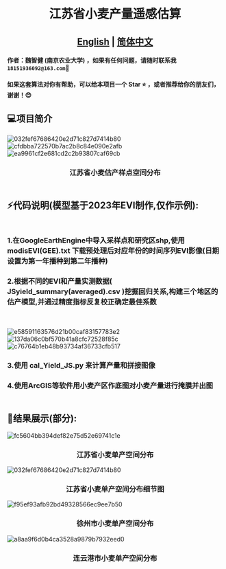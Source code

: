 # <div align="center">江苏省小麦产量遥感估算
## <div align="center"><b><a href="[README.md](README.md)">English</a> | <a href=[READMEzh.md](READMEzh.md)>简体中文</a></b></div>

#### 作者：魏智健 (南京农业大学) ，如果有任何问题，请随时联系我``18151936092@163.com``📧
**如果这套算法对你有帮助，可以给本项目一个 Star ⭐ ，或者推荐给你的朋友们，谢谢！😊**

## 💻项目简介
![032fef67686420e2d71c827d7414b80](https://github.com/user-attachments/assets/6be1c2e6-32ec-4271-a744-4dd26f62adfa)
![cfdbba722570b7ac2b8c84e090e2afb](https://github.com/user-attachments/assets/c8d7c181-58ab-422f-8afb-54f6349f7c5d)
![ea9961cf2e681cd2c2b93807caf69cb](https://github.com/user-attachments/assets/0d27415d-c994-40e8-aa76-19ed5eb2cbd1)
### <div align="center"> 江苏省小麦估产样点空间分布 <br><br>
  
## ⚡代码说明(模型基于2023年EVI制作,仅作示例):<br><br>
### 1.在GoogleEarthEngine中导入采样点和研究区shp,使用 modisEVI(GEE).txt 下载预处理后对应年份的时间序列EVI影像(日期设置为第一年播种到第二年播种)
### 2.根据不同的EVI和产量实测数据( JSyield_summary(averaged).csv )挖掘回归关系,构建三个地区的估产模型,并通过精度指标反复校正确定最佳系数
<br><br>
![e58591163576d21b00caf83157783e2](https://github.com/user-attachments/assets/1c2d3344-c684-4bec-a0da-2b98857007d8)
![137da06c0bf570b41a8cfc72528f85c](https://github.com/user-attachments/assets/1c18d9da-0b79-4980-b2d7-74bb1d67a1b5)
![c76764b1eb48b93734af36733cfb517](https://github.com/user-attachments/assets/a92563b5-4888-4e96-8f29-69751510f2ab)

### 3.使用 cal_Yield_JS.py 来计算产量和拼接图像
### 4.使用ArcGIS等软件用小麦产区作底图对小麦产量进行掩膜并出图<br><br>
## 👀结果展示(部分):
![fc5604bb394def82e75d52e69741c1e](https://github.com/user-attachments/assets/671e42f6-e7b8-4918-91fd-9e7acfff8d1e)
### <div align="center"> 江苏省小麦单产空间分布
![032fef67686420e2d71c827d7414b80](https://github.com/user-attachments/assets/e88b59b0-8f5a-4dc4-906b-c558d057e152)
### <div align="center"> 江苏省小麦单产空间分布细节图
![f95ef93afb92bd49328566ec9ee7b50](https://github.com/user-attachments/assets/a9f13372-4889-4f83-af5b-73f2e42edbd9)
### <div align="center"> 徐州市小麦单产空间分布
![a8aa9f6d0b4ca3528a9879b7932eed0](https://github.com/user-attachments/assets/5d8ca818-d2f4-4fd0-9911-6417e6fd806a)
### <div align="center"> 连云港市小麦单产空间分布


